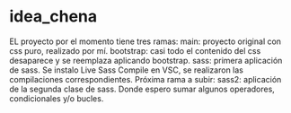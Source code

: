 # idea_chena
EL proyecto por el momento tiene tres ramas:
main: proyecto original con css puro, realizado por mí.
bootstrap: casi todo el contenido del css desaparece y se reemplaza aplicando bootstrap.
sass: primera aplicación de sass. Se instalo Live Sass Compile en VSC, se realizaron las compilaciones correspondientes.
Próxima rama a subir:
sass2: aplicación de la segunda clase de sass. Donde espero sumar algunos operadores, condicionales y/o bucles.
